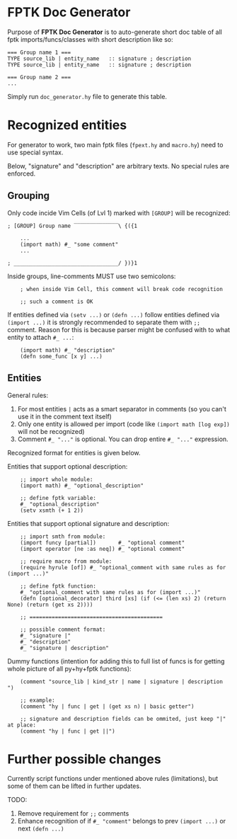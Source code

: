 
<!-- Intro ‾‾‾‾‾‾‾‾‾‾‾‾‾‾‾‾‾‾‾‾‾‾‾‾‾‾‾‾‾‾‾‾‾‾‾‾‾‾‾‾‾‾‾‾‾‾‾‾‾‾‾‾‾‾‾‾‾‾‾‾‾‾‾‾‾‾‾‾\ {{{1 -->

# FPTK Doc Generator

Purpose of **FPTK Doc Generator** is to auto-generate short doc table of all
fptk imports/funcs/classes with short description like so:

```hy
=== Group name 1 ===
TYPE source_lib | entity_name   :: signature ; description
TYPE source_lib | entity_name   :: signature ; description

=== Group name 2 ===
...
```

Simply run `doc_generator.hy` file to generate this table.

<!-- __________________________________________________________________________/ }}}1 -->
<!-- Recognition: Grouping ‾‾‾‾‾‾‾‾‾‾‾‾‾‾‾‾‾‾‾‾‾‾‾‾‾‾‾‾‾‾‾‾‾‾‾‾‾‾‾‾‾‾‾‾‾‾‾‾‾‾‾‾\ {{{1 -->

# Recognized entities

For generator to work, two main fptk files (`fpext.hy` and `macro.hy`) need to use special syntax.

Below, "signature" and "description" are arbitrary texts. No special rules are enforced.

## Grouping

Only code incide Vim Cells (of Lvl 1) marked with `[GROUP]` will be recognized:
```hy
; [GROUP] Group name ‾‾‾‾‾‾‾‾‾‾‾‾‾‾\ {({1

	...
    (import math) #_ "some comment"
	...

; _________________________________/ })}1
```

Inside groups, line-comments MUST use two semicolons:
```hy
	; when inside Vim Cell, this comment will break code recognition

	;; such a comment is OK
```

If entities defined via `(setv ...)` or `(defn ...)` follow entities defined via `(import ...)`
it is strongly recommended to separate them with `;;` comment.
Reason for this is because parser might be confused with to what entity to attach `#_ ...`:
```hy
	(import math) #_ "description"
	(defn some_func [x y] ...)
```

<!-- __________________________________________________________________________/ }}}1 -->
<!-- Recognition: Entities ‾‾‾‾‾‾‾‾‾‾‾‾‾‾‾‾‾‾‾‾‾‾‾‾‾‾‾‾‾‾‾‾‾‾‾‾‾‾‾‾‾‾‾‾‾‾‾‾‾‾‾‾\ {{{1 -->

## Entities

General rules:
1. For most entities `|` acts as a smart separator in comments (so you can't use it in the comment text itself)
2. Only one entity is allowed per import (code like `(import math [log exp])` will not be recognized)
3. Comment `#_ "..."` is optional. You can drop entire `#_ "..."` expression.

Recognized format for entities is given below.

Entities that support optional description:
```hy
	;; import whole module:
    (import math) #_ "optional_description"

	;; define fptk variable:
    #_ "optional_description"
    (setv xsmth (+ 1 2)) 
```

Entities that support optional signature and description:
```hy
	;; import smth from module:
    (import funcy [partial])       #_ "optional comment"
    (import operator [ne :as neq]) #_ "optional comment"

	;; require macro from module:
    (require hyrule [of]) #_ "optional_comment with same rules as for (import ...)"

	;; define fptk function:
    #_ "optional_comment with same rules as for (import ...)"
    (defn [optional_decorator] third [xs] (if (<= (len xs) 2) (return None) (return (get xs 2))))

	;; ==========================================

	;; possible comment format:
	#_ "signature |"			 
	#_ "description"			 
	#_ "signature | description"
```

Dummy functions (intention for adding this to full list of funcs is for getting whole picture of all py+hy+fptk functions):
```hy
    (comment "source_lib | kind_str | name | signature | description ")

	;; example:
    (comment "hy | func | get | (get xs n) | basic getter")

	;; signature and description fields can be ommited, just keep "|" at place:
    (comment "hy | func | get ||")
```

<!-- __________________________________________________________________________/ }}}1 -->

<!-- TODOs ‾‾‾‾‾‾‾‾‾‾‾‾‾‾‾‾‾‾‾‾‾‾‾‾‾‾‾‾‾‾‾‾‾‾‾‾‾‾‾‾‾‾‾‾‾‾‾‾‾‾‾‾‾‾‾‾‾‾‾‾‾‾‾‾‾‾‾‾\ {{{1 -->

# Further possible changes

Currently script functions under mentioned above rules (limitations), but some of them 
can be lifted in further updates.

TODO:
1. Remove requirement for `;;` comments 
2. Enhance recognition of if `#_ "comment"` belongs to prev `(import ...)` or next `(defn ...)`

<!-- __________________________________________________________________________/ }}}1 -->
